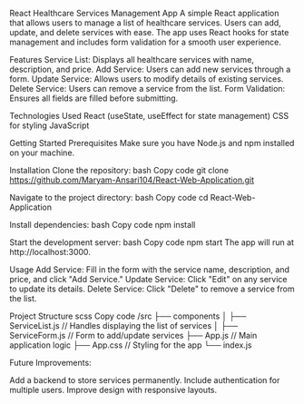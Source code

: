 React Healthcare Services Management App
A simple React application that allows users to manage a list of healthcare services. Users can add, update, and delete services with ease. The app uses React hooks for state management and includes form validation for a smooth user experience.

Features
Service List: Displays all healthcare services with name, description, and price.
Add Service: Users can add new services through a form.
Update Service: Allows users to modify details of existing services.
Delete Service: Users can remove a service from the list.
Form Validation: Ensures all fields are filled before submitting.

Technologies Used
React (useState, useEffect for state management)
CSS for styling
JavaScript

Getting Started
Prerequisites
Make sure you have Node.js and npm installed on your machine.

Installation
Clone the repository:
bash
Copy code
git clone https://github.com/Maryam-Ansari104/React-Web-Application.git

Navigate to the project directory:
bash
Copy code
cd React-Web-Application

Install dependencies:
bash
Copy code
npm install

Start the development server:
bash
Copy code
npm start
The app will run at http://localhost:3000.

Usage
Add Service: Fill in the form with the service name, description, and price, and click "Add Service."
Update Service: Click "Edit" on any service to update its details.
Delete Service: Click "Delete" to remove a service from the list.

Project Structure
scss
Copy code
/src
  ├── components
  │   ├── ServiceList.js       // Handles displaying the list of services
  │   ├── ServiceForm.js       // Form to add/update services
  ├── App.js                    // Main application logic
  ├── App.css                   // Styling for the app
  └── index.js
  
Future Improvements:   

Add a backend to store services permanently.
Include authentication for multiple users.
Improve design with responsive layouts.
